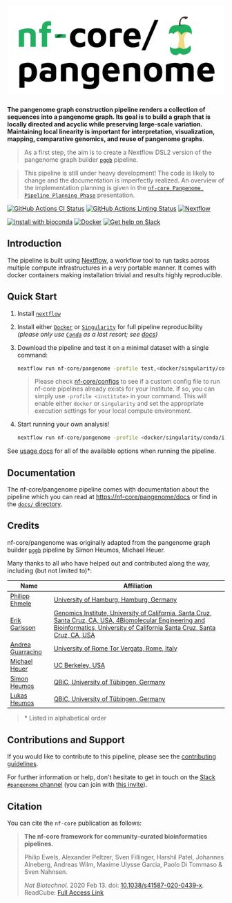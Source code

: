 # ![nf-core/pangenome](docs/images/nf-core-pangenome_logo.png)

**The pangenome graph construction pipeline renders a collection of sequences into a pangenome graph. Its goal is to build a graph that is locally directed and acyclic while preserving large-scale variation. Maintaining local linearity is important for interpretation, visualization, mapping, comparative genomics, and reuse of pangenome graphs**.

> As a first step, the aim is to create a Nextflow DSL2 version of the pangenome graph builder [`pggb`](https://github.com/pangenome/pggb) pipeline.

> This pipeline is still under heavy development! The code is likely to change and the documentation is imperfectly realized. An overview of the implementation planning is given in the [`nf-core Pangenome Pipeline Planning Phase`](https://docs.google.com/presentation/d/1DzHy_fqs_YH6nMIwxzAPLAaz2CQIlR-k7Y-nQKtn6k8/edit#slide=id.p) presentation.

[![GitHub Actions CI Status](https://github.com/nf-core/pangenome/workflows/nf-core%20CI/badge.svg)](https://github.com/nf-core/pangenome/actions)
[![GitHub Actions Linting Status](https://github.com/nf-core/pangenome/workflows/nf-core%20linting/badge.svg)](https://github.com/nf-core/pangenome/actions)
[![Nextflow](https://img.shields.io/badge/nextflow-%E2%89%A519.10.0-brightgreen.svg)](https://www.nextflow.io/)

[![install with bioconda](https://img.shields.io/badge/install%20with-bioconda-brightgreen.svg)](https://bioconda.github.io/)
[![Docker](https://img.shields.io/docker/automated/nfcore/pangenome.svg)](https://hub.docker.com/r/nfcore/pangenome)
[![Get help on Slack](http://img.shields.io/badge/slack-nf--core%20%23pangenome-4A154B?logo=slack)](https://nfcore.slack.com/channels/pangenome)

## Introduction

The pipeline is built using [Nextflow](https://www.nextflow.io), a workflow tool to run tasks across multiple compute infrastructures in a very portable manner. It comes with docker containers making installation trivial and results highly reproducible.

## Quick Start

1. Install [`nextflow`](https://nf-co.re/usage/installation)

2. Install either [`Docker`](https://docs.docker.com/engine/installation/) or [`Singularity`](https://www.sylabs.io/guides/3.0/user-guide/) for full pipeline reproducibility _(please only use [`Conda`](https://conda.io/miniconda.html) as a last resort; see [docs](https://nf-co.re/usage/configuration#basic-configuration-profiles))_

3. Download the pipeline and test it on a minimal dataset with a single command:

    ```bash
    nextflow run nf-core/pangenome -profile test,<docker/singularity/conda/institute>
    ```

    > Please check [nf-core/configs](https://github.com/nf-core/configs#documentation) to see if a custom config file to run nf-core pipelines already exists for your Institute. If so, you can simply use `-profile <institute>` in your command. This will enable either `docker` or `singularity` and set the appropriate execution settings for your local compute environment.

4. Start running your own analysis!

    <!-- TODO nf-core: Update the example "typical command" below used to run the pipeline -->

    ```bash
    nextflow run nf-core/pangenome -profile <docker/singularity/conda/institute> --input samplesheet.csv --genome GRCh37
    ```

See [usage docs](docs/usage.md) for all of the available options when running the pipeline.

## Documentation

The nf-core/pangenome pipeline comes with documentation about the pipeline which you can read at [https://nf-core/pangenome/docs](https://nf-core/pangenome/docs) or find in the [`docs/` directory](docs).

<!-- TODO nf-core: Add a brief overview of what the pipeline does and how it works -->

## Credits

nf-core/pangenome was originally adapted from the pangenome graph builder [`pggb`](https://github.com/pangenome/pggb) pipeline by Simon Heumos, Michael Heuer.

Many thanks to all who have helped out and contributed along the way, including (but not limited to)\*:

| Name                                                      | Affiliation                                                                           |
|-----------------------------------------------------------|---------------------------------------------------------------------------------------|
| [Philipp Ehmele](https://github.com/imipenem)             | [University of Hamburg, Hamburg, Germany](https://www.uni-hamburg.de/en.html)         |                                         
| [Erik Garisson](https://github.com/ekg)                   | [Genomics Institute, University of California, Santa Cruz, Santa Cruz, CA, USA, 4Biomolecular Engineering and Bioinformatics, University of California Santa Cruz, Santa Cruz, CA, USA](http://hypervolu.me/~erik/erik_garrison.html)             |                                                                                 
| [Andrea Guarracino](https://github.com/AndreaGuarracino ) | [University of Rome Tor Vergata, Rome, Italy](http://www.scienze.uniroma2.it/)       |
| [Michael Heuer](https://github.com/heuermh)               | [UC Berkeley, USA](https://https://rise.cs.berkeley.edu)                              |
| [Simon Heumos](https://github.com/subwaystation)          | [QBiC, University of Tübingen, Germany](https://portal.qbic.uni-tuebingen.de/portal/) |
| [Lukas Heumos](https://github.com/zethson)                | [QBiC, University of Tübingen, Germany](https://portal.qbic.uni-tuebingen.de/portal/) |

> \* Listed in alphabetical order


## Contributions and Support

If you would like to contribute to this pipeline, please see the [contributing guidelines](.github/CONTRIBUTING.md).

For further information or help, don't hesitate to get in touch on the [Slack `#pangenome` channel](https://nfcore.slack.com/channels/pangenome) (you can join with [this invite](https://nf-co.re/join/slack)).

## Citation

<!-- TODO nf-core: Add citation for pipeline after first release. Uncomment lines below and update Zenodo doi. -->
<!-- If you use  nf-core/pangenome for your analysis, please cite it using the following doi: [10.5281/zenodo.XXXXXX](https://doi.org/10.5281/zenodo.XXXXXX) -->

You can cite the `nf-core` publication as follows:

> **The nf-core framework for community-curated bioinformatics pipelines.**
>
> Philip Ewels, Alexander Peltzer, Sven Fillinger, Harshil Patel, Johannes Alneberg, Andreas Wilm, Maxime Ulysse Garcia, Paolo Di Tommaso & Sven Nahnsen.
>
> _Nat Biotechnol._ 2020 Feb 13. doi: [10.1038/s41587-020-0439-x](https://dx.doi.org/10.1038/s41587-020-0439-x).
> ReadCube: [Full Access Link](https://rdcu.be/b1GjZ)
